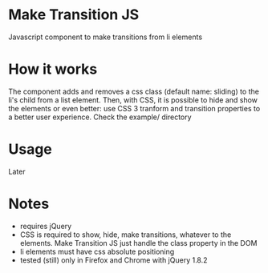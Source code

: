Make Transition JS
==================

Javascript component to make transitions from li elements

How it works
============
The component adds and removes a css class (default name: sliding) to the li's child from a list element. Then, with CSS, it is possible to hide and show the elements or even better: use CSS 3 tranform and transition properties to a better user experience. Check the example/ directory

Usage
=====
Later


Notes
======
- requires jQuery
- CSS is required to show, hide, make transitions, whatever to the elements. Make Transition JS just handle the class property in the DOM
- li elements must have css absolute positioning
- tested (still) only in Firefox and Chrome with jQuery 1.8.2